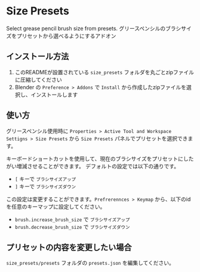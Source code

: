 # Size Presets

Select grease pencil brush size from presets.
グリースペンシルのブラシサイズをプリセットから選べるようにするアドオン

## インストール方法

1. このREADMEが設置されている `size_presets` フォルダを丸ごとzipファイルに圧縮してください
2. Blender の `Preference > Addons` で `Install` から作成したzipファイルを選択し、インストールします

## 使い方

グリースペンシル使用時に `Properties > Active Tool and Workspace Settigns > Size Presets` から `Size Presets` パネルでプリセットを選択できます。

キーボードショートカットを使用して、現在のブラシサイズをプリセットにしたがい増減させることができます。
デフォルトの設定では以下の通りです。

- `[` キーで `ブラシサイズアップ`
- `]` キーで `ブラシサイズダウン`

この設定は変更することができます。`Prefrerennces > Keymap` から、以下のidを任意のキーマップに設定してください。

- `brush.increase_brush_size` で `ブラシサイズアップ`
- `brush.decrease_brush_size` で `ブラシサイズダウン`

## プリセットの内容を変更したい場合

`size_presets/presets` フォルダの `presets.json` を編集してください。
